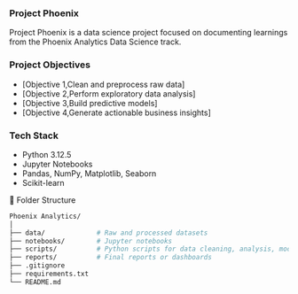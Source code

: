 ### Project Phoenix

Project Phoenix is a data science project focused on documenting learnings from the Phoenix Analytics Data Science track.

### Project Objectives

- [Objective 1,Clean and preprocess raw data]
- [Objective 2,Perform exploratory data analysis]
- [Objective 3,Build predictive models]
- [Objective 4,Generate actionable business insights]

### Tech Stack

- Python 3.12.5
- Jupyter Notebooks
- Pandas, NumPy, Matplotlib, Seaborn
- Scikit-learn

📂 Folder Structure

```bash
Phoenix Analytics/
│
├── data/             # Raw and processed datasets
├── notebooks/        # Jupyter notebooks
├── scripts/          # Python scripts for data cleaning, analysis, modeling
├── reports/          # Final reports or dashboards
├── .gitignore
├── requirements.txt
└── README.md
